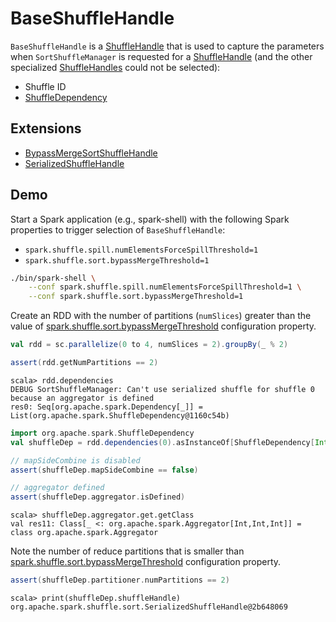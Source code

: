 # BaseShuffleHandle

`BaseShuffleHandle` is a [ShuffleHandle](ShuffleHandle.md) that is used to capture the parameters when `SortShuffleManager` is requested for a [ShuffleHandle](SortShuffleManager.md#registerShuffle) (and the other specialized [ShuffleHandles](#extensions) could not be selected):

* <span id="shuffleId"> Shuffle ID
* <span id="dependency"> [ShuffleDependency](../rdd/ShuffleDependency.md)

## Extensions

* [BypassMergeSortShuffleHandle](BypassMergeSortShuffleHandle.md)
* [SerializedShuffleHandle](SerializedShuffleHandle.md)

## Demo

Start a Spark application (e.g., spark-shell) with the following Spark properties to trigger selection of `BaseShuffleHandle`:

* `spark.shuffle.spill.numElementsForceSpillThreshold=1`
* `spark.shuffle.sort.bypassMergeThreshold=1`

```bash
./bin/spark-shell \
    --conf spark.shuffle.spill.numElementsForceSpillThreshold=1 \
    --conf spark.shuffle.sort.bypassMergeThreshold=1
```

Create an RDD with the number of partitions (`numSlices`) greater than the value of [spark.shuffle.sort.bypassMergeThreshold](../configuration-properties.md#spark.shuffle.sort.bypassMergeThreshold) configuration property.

```scala
val rdd = sc.parallelize(0 to 4, numSlices = 2).groupBy(_ % 2)
```

```scala
assert(rdd.getNumPartitions == 2)
```

```text
scala> rdd.dependencies
DEBUG SortShuffleManager: Can't use serialized shuffle for shuffle 0 because an aggregator is defined
res0: Seq[org.apache.spark.Dependency[_]] = List(org.apache.spark.ShuffleDependency@1160c54b)
```

```scala
import org.apache.spark.ShuffleDependency
val shuffleDep = rdd.dependencies(0).asInstanceOf[ShuffleDependency[Int, Int, Int]]
```

```scala
// mapSideCombine is disabled
assert(shuffleDep.mapSideCombine == false)
```

```scala
// aggregator defined
assert(shuffleDep.aggregator.isDefined)
```

```text
scala> shuffleDep.aggregator.get.getClass
val res11: Class[_ <: org.apache.spark.Aggregator[Int,Int,Int]] = class org.apache.spark.Aggregator
```

Note the number of reduce partitions that is smaller than [spark.shuffle.sort.bypassMergeThreshold](../configuration-properties.md#spark.shuffle.sort.bypassMergeThreshold) configuration property.

```scala
assert(shuffleDep.partitioner.numPartitions == 2)
```

```text
scala> print(shuffleDep.shuffleHandle)
org.apache.spark.shuffle.sort.SerializedShuffleHandle@2b648069
```

